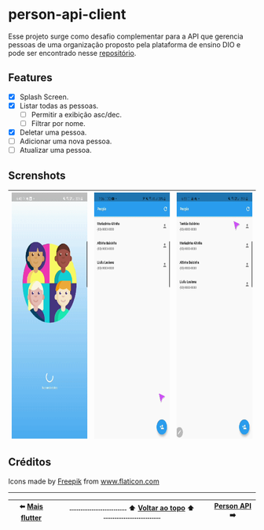 # person-api-client

Esse projeto surge como desafio complementar para a API que gerencia pessoas de uma organização proposto pela plataforma de ensino DIO e pode ser encontrado nesse [repositório](https://github.com/UellingtonDamasceno/person-api).

## Features

- [x] Splash Screen.
- [x] Listar todas as pessoas.
  - [ ] Permitir a exibição asc/dec.
  - [ ] Filtrar por nome.
- [x] Deletar uma pessoa.
- [ ] Adicionar uma nova pessoa.
- [ ] Atualizar uma pessoa.

## Screnshots

| <img src="assets/images/gifs/splash.gif" height="500em"> | <img src="assets/images/gifs/add.gif" height="500em"> | <img src="assets/images/gifs/delete.gif" height="500em"> |
| -------------------------------------------------------- | ----------------------------------------------------- | -------------------------------------------------------- |

## Créditos

Icons made by <a href="https://www.freepik.com" title="Freepik">Freepik</a> from <a href="https://www.flaticon.com/" title="Flaticon">www.flaticon.com</a>

---

| :arrow_left: [Mais flutter](https://github.com/UellingtonDamasceno/clash-of-clans-cards) | ............................... :arrow_up: [Voltar ao topo](#person-api-client) :arrow_up: ............................... | [Person API](https://github.com/UellingtonDamasceno/person-api) :arrow_right: |
| :--------------------------------------------------------------------------------------: | -------------------------------------------------------------------------------------------------------------------------- | :---------------------------------------------------------------------------: |

